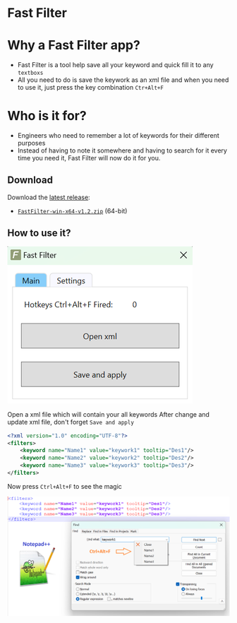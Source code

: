 # Fast Filter

# Why a Fast Filter app?

- Fast Filter is a tool help save all your keyword and quick fill it to any `textboxs`
- All you need to do is save the keywork as an xml file and when you need to use it, just press the key combination `Ctr+Alt+F`

# Who is it for?

- Engineers who need to remember a lot of keywords for their different purposes
- Instead of having to note it somewhere and having to search for it every time you need it, Fast Filter will now do it for you.

## Download

Download the [latest release]:

 - [`FastFilter-win-x64-v1.2.zip`][direct-win64] (64-bit)

[latest release]: https://github.com/josephdinhtan/wpf_fast_keyword_filter/blob/main/BuildReleases/download/
[direct-win64]: https://github.com/josephdinhtan/wpf_fast_keyword_filter/blob/main/BuildReleases/download/v1.2/FastFilter-win-x64-v1.2.zip


## How to use it?

![screenshot](screenshots/ScreenshotFFMainScreen.png)

Open a xml file which will contain your all keywords
After change and update xml file, don't forget `Save and apply`

```xml
<?xml version="1.0" encoding="UTF-8"?>
<filters>
	<keyword name="Name1" value="keywork1" tooltip="Des1"/>
	<keyword name="Name2" value="keywork2" tooltip="Des2"/>
	<keyword name="Name3" value="keywork3" tooltip="Des3"/>
</filters>
```

Now press `Ctrl+Alt+F` to see the magic

![screenshot](screenshots/ScreenshotNotepad++UseCase.png)